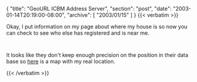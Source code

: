 {
  "title": "GeoURL ICBM Address Server",
  "section": "post",
  "date": "2003-01-14T20:19:00-08:00",
  "archive": [
    "2003/01/15"
  ]
}
{{< verbatim >}}
<P>Okay, I put information on my page about where my house is so now you can check to see who else has registered and is near me.&nbsp;</P>
<P><A title="check out my neighbors in the real world" href="http://geourl.org/near/?p=http://www.eightypercent.net"><IMG height=14 src="http://geourl.org/geourl.png" width=52 border=0> </A></P>
<P>It looks like they don't keep enough precision on the position in their data base so <A href="http://www.acme.com/mapper/mapper.cgi?lat=47.653754&amp;long=-122.33776&amp;scale=9&amp;theme=Image&amp;width=5&amp;height=4&amp;dot=Yes">here</A>&nbsp;is a map with my real location.</P>
{{< /verbatim >}}
